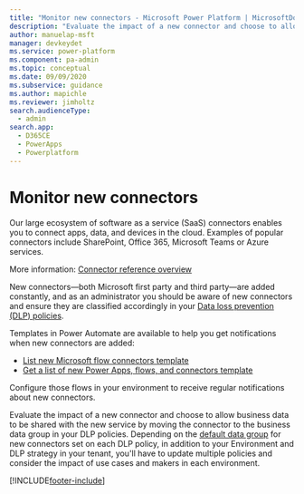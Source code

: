 ```yaml
---
title: "Monitor new connectors - Microsoft Power Platform | MicrosoftDocs"
description: "Evaluate the impact of a new connector and choose to allow business data to be shared with the new service by moving the connector to the business data group in your DLP policies."
author: manuelap-msft
manager: devkeydet
ms.service: power-platform
ms.component: pa-admin
ms.topic: conceptual
ms.date: 09/09/2020
ms.subservice: guidance
ms.author: mapichle
ms.reviewer: jimholtz
search.audienceType: 
  - admin
search.app: 
  - D365CE
  - PowerApps
  - Powerplatform
---
```

# Monitor new connectors

Our large ecosystem of software as a service (SaaS) connectors enables you to connect apps, data, and devices in the cloud. Examples of popular connectors include SharePoint, Office 365, Microsoft Teams or Azure services.

More information: [Connector reference overview](/connectors/connector-reference/)

New connectors—both Microsoft first party and third party—are added constantly, and as an administrator you should be aware of new connectors and ensure they are classified accordingly in your [Data loss prevention (DLP) policies](../../admin/wp-data-loss-prevention.md).

Templates in Power Automate are available to help you get notifications when new connectors are added:

- [List new Microsoft flow connectors template](https://flow.microsoft.com/galleries/public/templates/5a6ef26db3b749ed88b7afb377d11ecf/list-new-microsoft-flow-connectors/)
- [Get a list of new Power Apps, flows, and connectors template](https://flow.microsoft.com/galleries/public/templates/0b2ffb0174724ad6b4681728c0f53062/get-list-of-new-powerapps-flows-and-connectors/)

Configure those flows in your environment to receive regular notifications about new connectors.

Evaluate the impact of a new connector and choose to allow business data to be shared with the new service by moving the connector to the business data group in your DLP policies. Depending on the [default data group](../../admin/dlp-connector-classification.md#default-data-group-for-new-connectors) for new connectors set on each DLP policy, in addition to your Environment and DLP strategy in your tenant, you'll have to update multiple policies and consider the impact of use cases and makers in each environment.  


[!INCLUDE[footer-include](../../includes/footer-banner.md)]